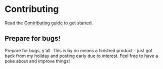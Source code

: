 # Contributing

Read the [Contributing guide](https://github.com/mattpocock/ts-error-translator/blob/main/CONTRIBUTING.md) to get started.

## Prepare for bugs!

Prepare for bugs, y'all. This is by no means a finished product - just got back from my holiday and posting early due to interest. Feel free to have a poke about and improve things!
